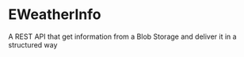 # EWeatherInfo
A REST API  that get information from a Blob Storage and deliver it in a structured way
